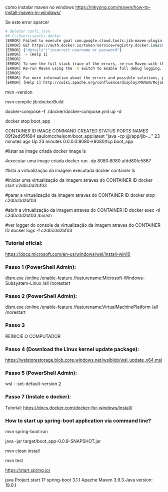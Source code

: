 


como instalar maven no windows
https://mkyong.com/maven/how-to-install-maven-in-windows/


Se este error aparcer
```bash
# deletar confi.json
## C:\Users\saulo\.docker
[ERROR] Failed to execute goal com.google.cloud.tools:jib-maven-plugin:3.3.2:dockerBuild (default-cli) on project boot_app: Build to Docker daemon failed, perhaps you should make sure your credentials for 'registry-1.docker.io/library/conf_server_image' are set up correctly. See https://github.com/GoogleContainerTools/jib/blob/master/docs/faq.md#what-should-i-do-when-the-registry-responds-with-unauthorized for help: Unauthorized for registry-1.docker.io/library/conf_server_image: 401 Unauthorized
[ERROR] GET https://auth.docker.io/token?service=registry.docker.io&scope=repository:library/conf_server_image:pull
[ERROR] {"details":"incorrect username or password"}
[ERROR] -> [Help 1]
[ERROR]
[ERROR] To see the full stack trace of the errors, re-run Maven with the -e switch.
[ERROR] Re-run Maven using the -X switch to enable full debug logging.
[ERROR]
[ERROR] For more information about the errors and possible solutions, please read the following articles:
[ERROR] [Help 1] http://cwiki.apache.org/confluence/display/MAVEN/MojoExecutionException
```

mvn -version

mvn compile jib:dockerBuild

docker-compose -f ./docker/docker-compose.yml up -d

docker stop boot_app

CONTAINER ID   IMAGE                            COMMAND                  CREATED          STATUS          PORTS                    NAMES
09f2ed95f684   saulomcchelsom/boot_app:latest   "java -cp @/app/jib-…"   23 minutes ago   Up 23 minutes   0.0.0.0:8080->8080/tcp   boot_app

#listar as image criada
docker image ls

#executar uma image criada
docker run -dp 8080:8080 afdd80fe5867

#lista a virtualização da imagem executada
docker container ls

#iniciar uma virtualização da imagem atraves do CONTAINER ID
docker start c2d0c0d2bf03

#parar a virtualização da imagem atraves do CONTAINER ID
docker stop c2d0c0d2bf03

#abrir a virtualização da imagem atraves do CONTAINER ID
docker exec -ti c2d0c0d2bf03 /bin/sh

#ver logger do console da virtualização da imagem atraves do CONTAINER ID
docker logs -f c2d0c0d2bf03


### Tutorial oficial: 
https://docs.microsoft.com/en-us/windows/wsl/install-win10

### Passo 1 (PowerShell Admin): 
dism.exe /online /enable-feature /featurename:Microsoft-Windows-Subsystem-Linux /all /norestart

### Passo 2 (PowerShell Admin):
dism.exe /online /enable-feature /featurename:VirtualMachinePlatform /all /norestart

### Passo 3
REINICIE O COMPUTADOR

### Passo 4 (Download the Linux kernel update package):
https://wslstorestorage.blob.core.windows.net/wslblob/wsl_update_x64.msi

### Passo 5 (PowerShell Admin):
wsl --set-default-version 2

### Passo 7 (Instale o docker):
Tutorial: https://docs.docker.com/docker-for-windows/install/



### How to start up spring-boot application via command line?
mvn spring-boot:run

java -jar target/boot_app-0.0.9-SNAPSHOT.jar

mvn clean install

mvn test


https://start.spring.io/

java.Project.start 17 
spring-boot 3.1.1
Apache Maven 3.9.3
Java version: 19.0.1